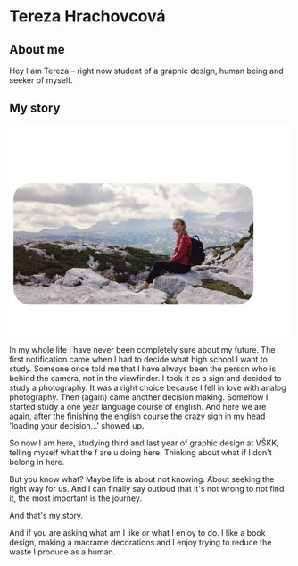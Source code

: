 # Tereza Hrachovcová
## About me 
Hey I am Tereza – right now student of a graphic design, human being and seeker of myself.

## My story
![Me somewhere in a mountains.](img/99.png)

In my whole life I have never been completely sure about my future. The first notification came when I had to decide what high school I want to study. Someone once told me that I have always been the person who is behind the camera, not in the viewfinder. I took it as a sign and decided to study a photography. It was a right choice because I fell in love with analog photography. Then (again) came another decision making. Somehow I started study a one year language course of english. And here we are again, after the finishing the english course the crazy sign in my head 'loading your decision...' showed up.
 
So now I am here, studying third and last year of graphic design at VŠKK, telling myself what the f are u doing here. Thinking about what if I don't belong in here.

But you know what?  Maybe life is about not knowing. About seeking the right way for us. And I can finally say outloud that it's not wrong to not find it, the most important is the journey.

 And that's my story. 

And if you are asking  what am I like or what I enjoy to do. I like a book design, making a macrame decorations and I enjoy trying to reduce the waste I produce as a human.

